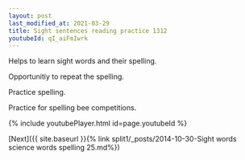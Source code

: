 ```yaml
---
layout: post
last_modified_at: 2021-03-29
title: Sight sentences reading practice 1312
youtubeId: qI_aiFmIwrk
---
```

 
 
Helps to learn sight words and their spelling.

Opportunitiy to repeat the spelling. 

Practice spelling. 
 
Practice for spelling bee competitions. 
 
{% include youtubePlayer.html id=page.youtubeId %}
 
 

[Next]({{ site.baseurl }}{% link  split1/_posts/2014-10-30-Sight words science words spelling 25.md%})
 
